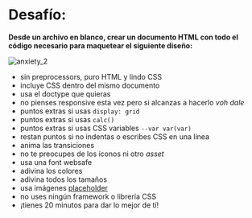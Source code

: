 # Desafío:

**Desde un archivo en blanco, crear un documento HTML con todo el código necesario para maquetear el siguiente diseño:**

![anxiety_2](https://user-images.githubusercontent.com/362186/34386955-2ab8525a-eb0a-11e7-81f6-af44466914b4.gif)

- sin preprocessors, puro HTML y lindo CSS
- incluye CSS dentro del mismo documento
- usa el doctype que quieras
- no pienses responsive esta vez pero si alcanzas a hacerlo *voh dale*
- puntos extras si usas `display: grid`
- puntos extras si usas `calc()`
- puntos extras si usas CSS variables `--var var(var)`
- restan puntos si no indentas o escribes CSS en una línea
- anima las transiciones
- no te preocupes de los íconos ni otro *asset*
- usa una font websafe
- adivina los colores
- adivina todos los tamaños
- usa imágenes [placeholder](https://placeimg.com/640/480/any)
- no uses ningún framework o librería CSS
- ¡tienes 20 minutos para dar lo mejor de tí!
